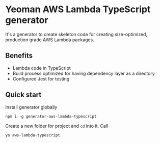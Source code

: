 # Yeoman AWS Lambda TypeScript generator

It's a generator to create skeleton code for creating size-optimized,
production grade AWS Lambda packages.

## Benefits
* Lambda code in TypeScript
* Build process optimized for having dependency layer as a directory
* Configured Jest for testing

## Quick start
Install generator globally
```
npm i -g generator-aws-lambda-typescript
```

Create a new folder for project and `cd` into it.
Call
```
yo aws-lambda-typescript
```
